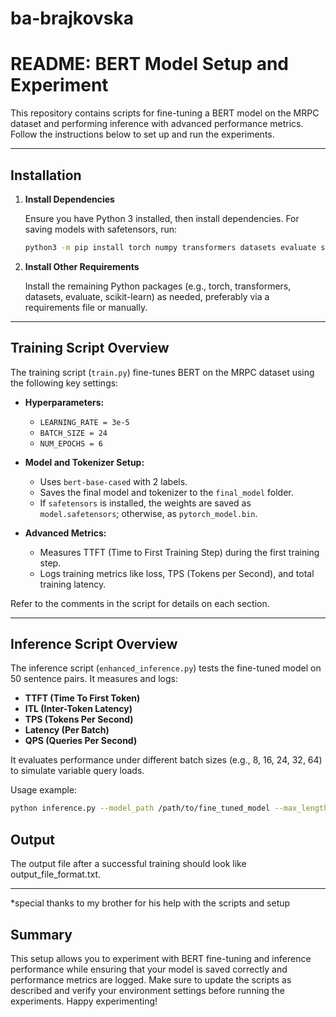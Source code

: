 # ba-brajkovska

# README: BERT Model Setup and Experiment

This repository contains scripts for fine-tuning a BERT model on the MRPC dataset and performing inference with advanced performance metrics. Follow the instructions below to set up and run the experiments.

---

## Installation

1. **Install Dependencies**

   Ensure you have Python 3 installed, then install dependencies. For saving models with safetensors, run:

   ```bash
   python3 -m pip install torch numpy transformers datasets evaluate scikit-learn
   ```

2. **Install Other Requirements**

   Install the remaining Python packages (e.g., torch, transformers, datasets, evaluate, scikit-learn) as needed, preferably via a requirements file or manually.

---

## Training Script Overview

The training script (`train.py`) fine-tunes BERT on the MRPC dataset using the following key settings:

- **Hyperparameters:**
  - `LEARNING_RATE = 3e-5`
  - `BATCH_SIZE = 24`
  - `NUM_EPOCHS = 6`
  
- **Model and Tokenizer Setup:**
  - Uses `bert-base-cased` with 2 labels.
  - Saves the final model and tokenizer to the `final_model` folder.
  - If `safetensors` is installed, the weights are saved as `model.safetensors`; otherwise, as `pytorch_model.bin`.

- **Advanced Metrics:**
  - Measures TTFT (Time to First Training Step) during the first training step.
  - Logs training metrics like loss, TPS (Tokens per Second), and total training latency.

Refer to the comments in the script for details on each section.

---

## Inference Script Overview

The inference script (`enhanced_inference.py`) tests the fine-tuned model on 50 sentence pairs. It measures and logs:

- **TTFT (Time To First Token)**
- **ITL (Inter-Token Latency)**
- **TPS (Tokens Per Second)**
- **Latency (Per Batch)**
- **QPS (Queries Per Second)**

It evaluates performance under different batch sizes (e.g., 8, 16, 24, 32, 64) to simulate variable query loads.

Usage example:

```bash
python inference.py --model_path /path/to/fine_tuned_model --max_length 128 --noise_level 0.0
```

## Output
The output file after a successful training should look like output_file_format.txt.

---













*special thanks to my brother for his help with the scripts and setup 


## Summary

This setup allows you to experiment with BERT fine-tuning and inference performance while ensuring that your model is saved correctly and performance metrics are logged. Make sure to update the scripts as described and verify your environment settings before running the experiments. Happy experimenting!
